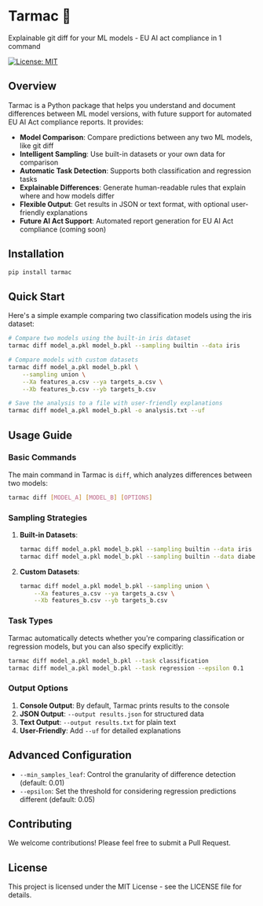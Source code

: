 # Tarmac 🚀

Explainable git diff for your ML models - EU AI act compliance in 1 command

[![License: MIT](https://img.shields.io/badge/License-MIT-yellow.svg)](https://opensource.org/licenses/MIT)

## Overview

Tarmac is a Python package that helps you understand and document differences between ML model versions, with future support for automated EU AI Act compliance reports. It provides:

- **Model Comparison**: Compare predictions between any two ML models, like git diff
- **Intelligent Sampling**: Use built-in datasets or your own data for comparison
- **Automatic Task Detection**: Supports both classification and regression tasks
- **Explainable Differences**: Generate human-readable rules that explain where and how models differ
- **Flexible Output**: Get results in JSON or text format, with optional user-friendly explanations
- **Future AI Act Support**: Automated report generation for EU AI Act compliance (coming soon)

## Installation
```bash
pip install tarmac
```

## Quick Start

Here's a simple example comparing two classification models using the iris dataset:

```bash
# Compare two models using the built-in iris dataset
tarmac diff model_a.pkl model_b.pkl --sampling builtin --data iris

# Compare models with custom datasets
tarmac diff model_a.pkl model_b.pkl \
    --sampling union \
    --Xa features_a.csv --ya targets_a.csv \
    --Xb features_b.csv --yb targets_b.csv

# Save the analysis to a file with user-friendly explanations
tarmac diff model_a.pkl model_b.pkl -o analysis.txt --uf
```

## Usage Guide

### Basic Commands

The main command in Tarmac is `diff`, which analyzes differences between two models:

```bash
tarmac diff [MODEL_A] [MODEL_B] [OPTIONS]
```

### Sampling Strategies

1. **Built-in Datasets**:
   ```bash
   tarmac diff model_a.pkl model_b.pkl --sampling builtin --data iris
   tarmac diff model_a.pkl model_b.pkl --sampling builtin --data diabetes
   ```

2. **Custom Datasets**:
   ```bash
   tarmac diff model_a.pkl model_b.pkl --sampling union \
       --Xa features_a.csv --ya targets_a.csv \
       --Xb features_b.csv --yb targets_b.csv
   ```

### Task Types

Tarmac automatically detects whether you're comparing classification or regression models, but you can also specify explicitly:

```bash
tarmac diff model_a.pkl model_b.pkl --task classification
tarmac diff model_a.pkl model_b.pkl --task regression --epsilon 0.1
```

### Output Options

1. **Console Output**: By default, Tarmac prints results to the console
2. **JSON Output**: `--output results.json` for structured data
3. **Text Output**: `--output results.txt` for plain text
4. **User-Friendly**: Add `--uf` for detailed explanations

## Advanced Configuration

- `--min_samples_leaf`: Control the granularity of difference detection (default: 0.01)
- `--epsilon`: Set the threshold for considering regression predictions different (default: 0.05)

## Contributing

We welcome contributions! Please feel free to submit a Pull Request.

## License

This project is licensed under the MIT License - see the LICENSE file for details.

